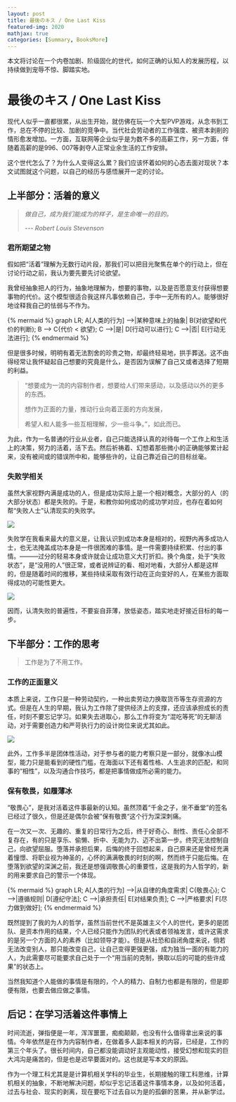 ```yaml
---
layout: post
title: 最後のキス / One Last Kiss
featured-img: 2020
mathjax: true
categories: [Summary, BooksMore]
---
```


本文将讨论在一个内卷加剧、阶级固化的世代，如何正确的认知人的发展历程，以持续做到宠辱不惊、脚踏实地。

<!-- 无法阻止的，丧失的预感。与，不想忘记的事情。 -->

<!--more-->

# 最後のキス / One Last Kiss


<!-- > ⚠⚠⚠
> 
> 本文仍在修订中
> 
> ⚠⚠⚠ -->


现代人似乎一直都很累，从出生开始，就仿佛在玩一个大型PVP游戏，从念书到工作，总在不停的比较、加剧的竞争中。当代社会劳动者的工作强度、被资本剥削的情形愈发增加。一方面，互联网等企业似乎是为数不多的高薪工作，另一方面，伴随着高薪的是996、007等剥夺人正常业余生活的工作安排。

这个世代怎么了？为什么人变得这么累？我们应该怀着如何的心态去面对现状？本文试图就这个问题，以自己的经历与感悟展开一定的讨论。


## 上半部分：活着的意义


> *做自己，成为我们能成为的样子，是生命唯一的目的。*
>
> *--- Robert Louis Stevenson*


### 君所期望之物

假如把“活着”理解为无数行动片段，那我们可以把目光聚焦在单个的行动上，但在讨论行动之前，我认为要先要先讨论欲望。

我曾经抽象把人的行为，抽象地理解为，想要的事物，以及是否愿意支付获得想要事物的代价。这个模型很适合我这样凡事依赖自己，手中一无所有的人。能够很好地诠释我自己的怯弱与不作为。

{% mermaid %}
graph LR;
  A[人类的行为] -->|某种意味上的抽象| B(对欲望和代价的判断);
  B --> C{代价 < 欲望};
  C -->|是| D[行动可以进行];
  C -->|否| E[行动无法进行];
{% endmermaid %}

但是很多时候，明明有着无法割舍的珍贵之物，却最终轻易地，拱手葬送。这不由得经常让我怀疑起自己想要的究竟是什么，是否因为误解了自己又或者选择了短期的利益。

> “想要成为一流的内容制作者，想要给人们带来感动，以及感动以外的更多的东西。
>
> 想作为正面的力量，推动行业向着正面的方向发展，
>
> 希望人和人能多一些互相理解，少一些斗争。”，如此而已。

为此，作为一名普通的行业从业者，自己只能选择认真的对待每一个工作上和生活上的决策，努力的活着，活下去。然后祈祷着、幻想着那些微小的正确能够累计起来，没有被间或的错误所中和，能够些许的，让自己靠近自己的目标丝毫。


### 失败学相关

虽然大家视野内满是成功的人，但是成功实际上是一个相对概念，大部分的人（的大部分状态）都是失败的。于是，和教你如何成功的成功学对应，也存在着如何帮“失败人士”认清现实的失败学。


[![](https://mermaid.ink/img/eyJjb2RlIjoicGllIHRpdGxlIOS6uue-pOaehOaIkFxuICAgIFwi55u45a-555qE5oiQ5Yqf5Lq65aOrXCIgOiA1XG4gICAgXCLlr7nlupTnmoTlpLHotKXkurrlo6tcIiA6IDgwXG4gICAgXCLkvKroo4XmiJDlip_kurrlo6vnmoTpqpflrZBcIiA6MTUiLCJtZXJtYWlkIjp7fSwidXBkYXRlRWRpdG9yIjpmYWxzZSwiYXV0b1N5bmMiOnRydWUsInVwZGF0ZURpYWdyYW0iOmZhbHNlfQ)](https://mermaid-js.github.io/mermaid-live-editor/edit##eyJjb2RlIjoicGllIHRpdGxlIOS6uue-pOaehOaIkFxuICAgIFwi55u45a-555qE5oiQ5Yqf5Lq65aOrXCIgOiA1XG4gICAgXCLlr7nlupTnmoTlpLHotKXkurrlo6tcIiA6IDgwXG4gICAgXCLkvKroo4XmiJDlip_kurrlo6vnmoTpqpflrZBcIiA6MTUiLCJtZXJtYWlkIjoie30iLCJ1cGRhdGVFZGl0b3IiOnRydWUsImF1dG9TeW5jIjp0cnVlLCJ1cGRhdGVEaWFncmFtIjpmYWxzZX0)

失败学在我看来最大的意义是，让我认识到成功本身是相对的，视野内再多成功人士，也无法掩盖成功本身是一件很困难的事情。是一件需要持续积累、付出的事情。———过分的轻易本身或许就会让成功意义大打折扣。换个角度，处于“失败状态”，是“没用的人”很正常，或者说辨证的看、相对地看，大部分人都是这样的，但是随着时间的推移，某些持续采取有效行动在正向变好的人，在某些方面取得成功的可能性更大。

[![](https://mermaid.ink/svg/eyJjb2RlIjoic3RhdGVEaWFncmFtLXYyXG4gICAgWypdIC0tPiDmtLvnnYBcbiAgICDmtLvnnYAgLS0-IFsqXVxuXG4gICAg5rS7552ALS0-IOWIh-eJh1xuICAgIOWIh-eJhyAtLT4g5rS7552AXG5cbiAgICBzdGF0ZSDliIfniYcge1xuICAgICAgICDnm67moIctLT4g6KGM5YqoIDrph4flj5ZcbiAgICAgICAg6KGM5YqoIC0tPiDnm67moIcgOuiwg-aVtFxuICAgICAgICDnm67moIcgLS0-IOS4jeWIh-WunumZheeahOebruaghyAgOuiiq-KAnOaIkOWKn-S6uuWjq-KAneW5suaJsFxuICAgICAgICDkuI3liIflrp7pmYXnmoTnm67moIcgLS0-IOihjOWKqCA65rWu6LqB55qE6YeH5Y-WXG4gICAgICAgIOihjOWKqCAtLT4g5LiN5YiH5a6e6ZmF55qE55uu5qCHIDrml6Dms5Xovr7miJBcbiAgICB9XG5cblxuXG4iLCJtZXJtYWlkIjp7InRoZW1lIjoiZGFyayJ9LCJ1cGRhdGVFZGl0b3IiOnRydWUsImF1dG9TeW5jIjp0cnVlLCJ1cGRhdGVEaWFncmFtIjp0cnVlfQ)](https://mermaid-js.github.io/mermaid-live-editor/edit##eyJjb2RlIjoic3RhdGVEaWFncmFtLXYyXG4gICAgWypdIC0tPiDmtLvnnYBcbiAgICDmtLvnnYAgLS0-IFsqXVxuXG4gICAg5rS7552ALS0-IOWIh-eJh1xuICAgIOWIh-eJhyAtLT4g5rS7552AXG5cbiAgICBzdGF0ZSDliIfniYcge1xuICAgICAgICDnm67moIctLT4g6KGM5YqoIDrph4flj5ZcbiAgICAgICAg6KGM5YqoIC0tPiDnm67moIcgOuiwg-aVtFxuICAgICAgICDnm67moIcgLS0-IOS4jeWIh-WunumZheeahOebruaghyAgOuiiq-KAnOaIkOWKn-S6uuWjq-KAneW5suaJsFxuICAgICAgICDkuI3liIflrp7pmYXnmoTnm67moIcgLS0-IOihjOWKqCA65rWu6LqB55qE6YeH5Y-WXG4gICAgICAgIOihjOWKqCAtLT4g5LiN5YiH5a6e6ZmF55qE55uu5qCHIDrml6Dms5Xovr7miJBcbiAgICB9XG5cblxuXG4iLCJtZXJtYWlkIjoie1xuICBcInRoZW1lXCI6IFwiZGFya1wiXG59IiwidXBkYXRlRWRpdG9yIjp0cnVlLCJhdXRvU3luYyI6dHJ1ZSwidXBkYXRlRGlhZ3JhbSI6dHJ1ZX0)

因而，认清失败的普遍性，不要妄自菲薄，放低姿态，踏实地走好接近目标的每一步。


## 下半部分：工作的思考


> 工作是为了不用工作。


### 工作的正面意义

本质上来说，工作只是一种劳动契约，一种出卖劳动力换取货币等生存资源的方式。但是在人生的早期，我认为工作除了提供经济上的支撑，还应该承担成长的责任，时刻不要忘记学习。如果失去进取心，那么工作将变为“混吃等死”的无聊活动，对于需要创造力和严苛执行力的设计岗位来说尤其如此。

[![](https://mermaid.ink/svg/eyJjb2RlIjoic2VxdWVuY2VEaWFncmFtXG4gICAg5Lq6LT4-K-W3peS9nDog5Yqz5YqoXG4gICAg5bel5L2cLT4-LeS6ujrotKfluIFcblxuICAgIOS6ui0-Pivlt6XkvZwyOiDlirPliqgm5a2m5LmgXG4gICAg5bel5L2cMi0-PuS6ujrotKfluIFcbiAgICDlt6XkvZwyLS0-Pi3kuro657uP6aqMXG5cbiAgICBsb29wIOaMgee7rVxuICAgICAgIOS6uiAtPj4r5Lq6OiDmiJDplb9cbiAgICBlbmRcblxuICAgIOS6ui0-Pivlm7Dpmr7nmoTlt6XkvZw6IOmrmOe6p-WKs-WKqFxuICAgIOWbsOmavueahOW3peS9nC0-PuS6ujrmm7TlpJrnmoTotKfluIFcbiAgICDlm7Dpmr7nmoTlt6XkvZwtLT4-LeS6ujrlhbbku5bmlLbnm4pcbiAgICAgICAgICAgICIsIm1lcm1haWQiOnt9LCJ1cGRhdGVFZGl0b3IiOnRydWUsImF1dG9TeW5jIjp0cnVlLCJ1cGRhdGVEaWFncmFtIjp0cnVlfQ)](https://mermaid-js.github.io/mermaid-live-editor/edit##eyJjb2RlIjoic2VxdWVuY2VEaWFncmFtXG4gICAg5Lq6LT4-K-W3peS9nDog5Yqz5YqoXG4gICAg5bel5L2cLT4-LeS6ujrotKfluIFcblxuICAgIOS6ui0-Pivlt6XkvZwyOiDlirPliqgm5a2m5LmgXG4gICAg5bel5L2cMi0-PuS6ujrotKfluIFcbiAgICDlt6XkvZwyLS0-Pi3kuro657uP6aqMXG5cbiAgICBsb29wIOaMgee7rVxuICAgICAgIOS6uiAtPj4r5Lq6OiDmiJDplb9cbiAgICBlbmRcblxuICAgIOS6ui0-Pivlm7Dpmr7nmoTlt6XkvZw6IOmrmOe6p-WKs-WKqFxuICAgIOWbsOmavueahOW3peS9nC0-PuS6ujrmm7TlpJrnmoTotKfluIFcbiAgICDlm7Dpmr7nmoTlt6XkvZwtLT4-LeS6ujrlhbbku5bmlLbnm4pcbiAgICAgICAgICAgICIsIm1lcm1haWQiOiJ7fSIsInVwZGF0ZUVkaXRvciI6dHJ1ZSwiYXV0b1N5bmMiOnRydWUsInVwZGF0ZURpYWdyYW0iOnRydWV9)

此外，工作多半是团体性活动，对于参与者的能力考察只是一部分，就像冰山模型，能力只是能看到的硬性门槛，在海面以下还有着性格、人生追求的匹配，和同事的“相性”，以及沟通合作技巧，都是把事情做成所必需的能力。


### 保有敬畏，如履薄冰

“敬畏心”，是我对活着这件事最新的认知。虽然顶着“千金之子，坐不垂堂”的签名已经过了很久，但是还是偶尔会被”保有敬畏“这个行为深深刺痛。

在一次又一次、无趣的、重复的日常行为之后，终于好奇心、耐性、责任心全部不复存在，有的只是享乐、偷懒、折中、无能为力、迈不出第一步。终究无法控制自己，向欲望屈服。堕落并承担后果，后悔的终于回想起来，自己原来还是曾经充满着憧憬、将职业视为神圣的，心怀的满满敬畏的时刻的啊，然而终于只能后悔。在堕落到欲望的深渊之前，我还是想强调敬畏心的重要性，这是我的为人哲学的，新的用来要求自己的警示一个体现。

{% mermaid %}
graph LR;
A[人类的行为] -->|从自律的角度需求| C{敬畏心};
C -->|遵循规则| D[遵纪守法];
C -->|承担责任| E[对结果负责];
C -->|严格要求| F[尽力做到做好];
{% endmermaid %}

既然提到了我的为人的哲学，虽然当前世代不是英雄主义个人的世代，更多的是团队、是资本作用的结果，个人已经只能作为团队的代表或者领袖发言，或许这需求的是另一个方面的人的素养（比如领导才能）。但是从社恐和自闭角度来说，倘若无法改变别人，那只能改变自己，让自己变得更强更强，成为独当一面的有能力的人，为此需要尽可能要求自己处于一个“用当前的克制，换取以后的可能的些许成果”的状态上。

当然我知道个人能做的事情是有限的，个人的精力、自制力也都是有限的，但是即便有限，也要去做应做之事情。


## 后记：在学习活着这件事情上


时间流逝，弹指便是一年，浑浑噩噩，痴痴颠颠，也没有什么值得拿出来说的事情。今年依然是在作为内容制作者，在做着多人副本相关的内容，已经是，工作的第三个年头了。很长时间内，自己都没能调动好主观能动性，接受幻想和现实的巨大鸿沟是痛苦的，但是也是迟早要面对的。这也就是写本文的原因。

作为一个理工科尤其是是计算机相关学科的毕业生，长期接触的理工科思维，计算机相关的抽象，不断地解决问题，却似乎忘记活着这件事情本身，以及如何活着，过去与社会、现实的剥离，现在要吃下过去自以为是的孤僻的苦果，并从新学过。
